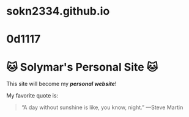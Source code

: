 # sokn2334.github.io
# 0d1117

# :cat: Solymar's Personal Site :cat:
This site will become my ***personal website***!

My favorite quote is:
> “A day without sunshine is like, you know, night.” —Steve Martin

